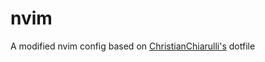 # nvim

A modified nvim config based on [ChristianChiarulli's](https://github.com/ChristianChiarulli/nvim)
dotfile
